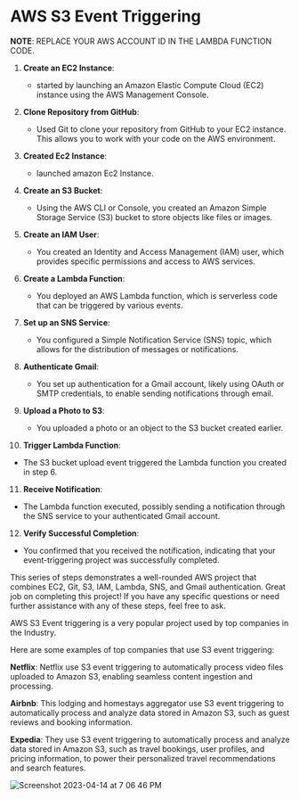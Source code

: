 # AWS S3 Event Triggering


**NOTE**: REPLACE YOUR AWS ACCOUNT ID IN THE LAMBDA FUNCTION CODE.
1. **Create an EC2 Instance**:
   -  started by launching an Amazon Elastic Compute Cloud (EC2) instance using the AWS Management Console.

2. **Clone Repository from GitHub**:
   - Used Git to clone your repository from GitHub to your EC2 instance. This allows you to work with your code on the AWS environment.

3. **Created Ec2 Instance**:
   -  launched amazon Ec2 Instance.

4. **Create an S3 Bucket**:
   - Using the AWS CLI or Console, you created an Amazon Simple Storage Service (S3) bucket to store objects like files or images.

5. **Create an IAM User**:
   - You created an Identity and Access Management (IAM) user, which provides specific permissions and access to AWS services.

6. **Create a Lambda Function**:
   - You deployed an AWS Lambda function, which is serverless code that can be triggered by various events.

7. **Set up an SNS Service**:
   - You configured a Simple Notification Service (SNS) topic, which allows for the distribution of messages or notifications.

8. **Authenticate Gmail**:
   - You set up authentication for a Gmail account, likely using OAuth or SMTP credentials, to enable sending notifications through email.

9. **Upload a Photo to S3**:
   - You uploaded a photo or an object to the S3 bucket created earlier.

10. **Trigger Lambda Function**:
   - The S3 bucket upload event triggered the Lambda function you created in step 6.

11. **Receive Notification**:
   - The Lambda function executed, possibly sending a notification through the SNS service to your authenticated Gmail account.

12. **Verify Successful Completion**:
   - You confirmed that you received the notification, indicating that your event-triggering project was successfully completed.

This series of steps demonstrates a well-rounded AWS project that combines EC2, Git, S3, IAM, Lambda, SNS, and Gmail authentication. Great job on completing this project! If you have any specific questions or need further assistance with any of these steps, feel free to ask.

AWS S3 Event triggering is a very popular project used by top companies in the Industry.

Here are some examples of top companies that use S3 event triggering:

**Netflix**: Netflix use S3 event triggering to automatically process video files uploaded to Amazon S3, enabling seamless content ingestion and processing.

**Airbnb**: This lodging and homestays aggregator use S3 event triggering to automatically process and analyze data stored in Amazon S3, such as guest reviews and booking information.

**Expedia**: They use S3 event triggering to automatically process and analyze data stored in Amazon S3, such as travel bookings, user profiles, and pricing information, to power their personalized travel recommendations and search features.


![Screenshot 2023-04-14 at 7 06 46 PM](https://user-images.githubusercontent.com/43399466/232058778-a7299e9b-9892-471c-a05d-14d773b5b333.png)
